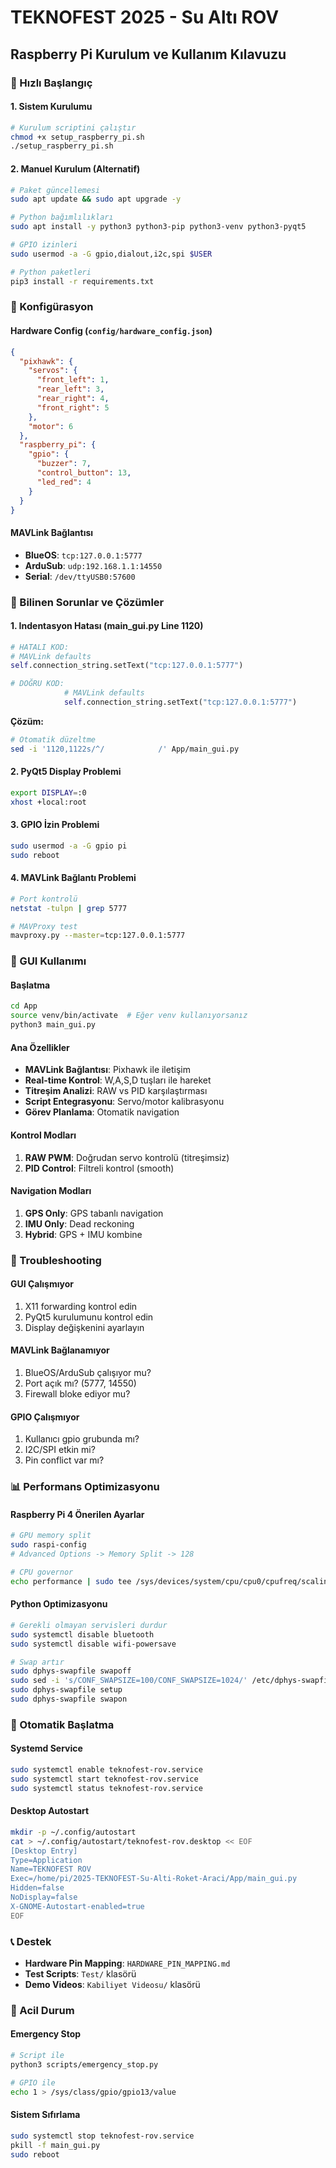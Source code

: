 # TEKNOFEST 2025 - Su Altı ROV 
## Raspberry Pi Kurulum ve Kullanım Kılavuzu

### 🚀 Hızlı Başlangıç

#### 1. Sistem Kurulumu
```bash
# Kurulum scriptini çalıştır
chmod +x setup_raspberry_pi.sh
./setup_raspberry_pi.sh
```

#### 2. Manuel Kurulum (Alternatif)
```bash
# Paket güncellemesi
sudo apt update && sudo apt upgrade -y

# Python bağımlılıkları
sudo apt install -y python3 python3-pip python3-venv python3-pyqt5

# GPIO izinleri
sudo usermod -a -G gpio,dialout,i2c,spi $USER

# Python paketleri
pip3 install -r requirements.txt
```

### 🔧 Konfigürasyon

#### Hardware Config (`config/hardware_config.json`)
```json
{
  "pixhawk": {
    "servos": {
      "front_left": 1,
      "rear_left": 3,
      "rear_right": 4,
      "front_right": 5
    },
    "motor": 6
  },
  "raspberry_pi": {
    "gpio": {
      "buzzer": 7,
      "control_button": 13,
      "led_red": 4
    }
  }
}
```

#### MAVLink Bağlantısı
- **BlueOS**: `tcp:127.0.0.1:5777`
- **ArduSub**: `udp:192.168.1.1:14550`
- **Serial**: `/dev/ttyUSB0:57600`

### 🚨 Bilinen Sorunlar ve Çözümler

#### 1. Indentasyon Hatası (main_gui.py Line 1120)
```python
# HATALI KOD:
# MAVLink defaults
self.connection_string.setText("tcp:127.0.0.1:5777")

# DOĞRU KOD:
            # MAVLink defaults
            self.connection_string.setText("tcp:127.0.0.1:5777")
```

**Çözüm:**
```bash
# Otomatik düzeltme
sed -i '1120,1122s/^/            /' App/main_gui.py
```

#### 2. PyQt5 Display Problemi
```bash
export DISPLAY=:0
xhost +local:root
```

#### 3. GPIO İzin Problemi
```bash
sudo usermod -a -G gpio pi
sudo reboot
```

#### 4. MAVLink Bağlantı Problemi
```bash
# Port kontrolü
netstat -tulpn | grep 5777

# MAVProxy test
mavproxy.py --master=tcp:127.0.0.1:5777
```

### 📱 GUI Kullanımı

#### Başlatma
```bash
cd App
source venv/bin/activate  # Eğer venv kullanıyorsanız
python3 main_gui.py
```

#### Ana Özellikler
- **MAVLink Bağlantısı**: Pixhawk ile iletişim
- **Real-time Kontrol**: W,A,S,D tuşları ile hareket
- **Titreşim Analizi**: RAW vs PID karşılaştırması
- **Script Entegrasyonu**: Servo/motor kalibrasyonu
- **Görev Planlama**: Otomatik navigation

#### Kontrol Modları
1. **RAW PWM**: Doğrudan servo kontrolü (titreşimsiz)
2. **PID Control**: Filtreli kontrol (smooth)

#### Navigation Modları
1. **GPS Only**: GPS tabanlı navigation
2. **IMU Only**: Dead reckoning
3. **Hybrid**: GPS + IMU kombine

### 🔧 Troubleshooting

#### GUI Çalışmıyor
1. X11 forwarding kontrol edin
2. PyQt5 kurulumunu kontrol edin
3. Display değişkenini ayarlayın

#### MAVLink Bağlanamıyor
1. BlueOS/ArduSub çalışıyor mu?
2. Port açık mı? (5777, 14550)
3. Firewall bloke ediyor mu?

#### GPIO Çalışmıyor
1. Kullanıcı gpio grubunda mı?
2. I2C/SPI etkin mi?
3. Pin conflict var mı?

### 📊 Performans Optimizasyonu

#### Raspberry Pi 4 Önerilen Ayarlar
```bash
# GPU memory split
sudo raspi-config
# Advanced Options -> Memory Split -> 128

# CPU governor
echo performance | sudo tee /sys/devices/system/cpu/cpu0/cpufreq/scaling_governor
```

#### Python Optimizasyonu
```bash
# Gerekli olmayan servisleri durdur
sudo systemctl disable bluetooth
sudo systemctl disable wifi-powersave

# Swap artır
sudo dphys-swapfile swapoff
sudo sed -i 's/CONF_SWAPSIZE=100/CONF_SWAPSIZE=1024/' /etc/dphys-swapfile
sudo dphys-swapfile setup
sudo dphys-swapfile swapon
```

### 🔄 Otomatik Başlatma

#### Systemd Service
```bash
sudo systemctl enable teknofest-rov.service
sudo systemctl start teknofest-rov.service
sudo systemctl status teknofest-rov.service
```

#### Desktop Autostart
```bash
mkdir -p ~/.config/autostart
cat > ~/.config/autostart/teknofest-rov.desktop << EOF
[Desktop Entry]
Type=Application
Name=TEKNOFEST ROV
Exec=/home/pi/2025-TEKNOFEST-Su-Alti-Roket-Araci/App/main_gui.py
Hidden=false
NoDisplay=false
X-GNOME-Autostart-enabled=true
EOF
```

### 📞 Destek

- **Hardware Pin Mapping**: `HARDWARE_PIN_MAPPING.md`
- **Test Scripts**: `Test/` klasörü
- **Demo Videos**: `Kabiliyet Videosu/` klasörü

### 🚨 Acil Durum

#### Emergency Stop
```bash
# Script ile
python3 scripts/emergency_stop.py

# GPIO ile
echo 1 > /sys/class/gpio/gpio13/value
```

#### Sistem Sıfırlama
```bash
sudo systemctl stop teknofest-rov.service
pkill -f main_gui.py
sudo reboot
``` 